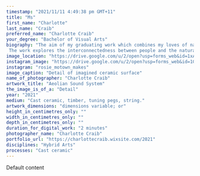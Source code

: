 ```yaml
---
timestamp: "2021/11/11 4:49:38 pm GMT+11"
title: "Ms"
first_name: "Charlotte"
last_name: "Craib"
preferred_name: "Charlotte Craib"
your_degree: "Bachelor of Visual Arts"
biography: "The aim of my graduating work which combines my loves of nature and of music was to explore ways that an artwork could be activated by the environment to create sound. The objects which employ the mechanism of an Aeolian Harp, a bygone musical instrument, are designed for outdoor installation and are activated by the wind to produce gentle harmonic frequencies. The listener is invited to embrace these unpredictable sounds in combination with the naturally occurring soundscape of wind, birds and insects. 
 The work explores the interconnectedness between people and the natural environment. By offering this multi sensorial work, installed within the Mount Majura Nature Reserve, I hope to encourage the viewer to consider this interconnection and to reflect upon our responsibility to preserve and protect our natural spaces and the creatures that reside within them. Due to the current Covid restrictions, the work has been documented using film and audio to recreate the intended ambiance of the outdoor experience."
image_location: "https://drive.google.com/u/2/open?usp=forms_web&id=1xAVimPYL619jn_tAoGmSFm3pSlWj-ryg"
instagram_image: "https://drive.google.com/u/2/open?usp=forms_web&id=1GG7P7X2qNQtUaBUXbB0FPMUxNJEKDhKU"
instagram: "rosie_motown_makes"
image_caption: "Detail of imagined ceramic surface"
name_of_photographer: "Charlotte Craib"
artwork_title: "Aeolian Sound System"
the_image_is_of_a: "Detail"
year: "2021"
medium: "Cast ceramic, timber, tuning pegs, string."
artwork_dimensions: "dimensions variable; or"
height_in_centimetres_only: ""
width_in_centimetres_only: ""
depth_in_centimetres_only: ""
duration_for_digital_work: "2 minutes"
photographer_name: "Charlotte Craib"
portfolio_url: "https://charlottecraib.wixsite.com/2021"
disciplines: "Hybrid Arts"
processes: "Cast ceramic"
---
```


Default content